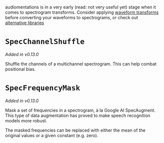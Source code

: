 audiomentations is in a very early (read: not very useful yet) stage when it comes to spectrogram transforms. Consider applying [waveform transforms](waveform_transforms.md) before converting your waveforms to spectrograms, or check out [alternative libraries](alternatives.md)  

# `SpecChannelShuffle`

_Added in v0.13.0_

Shuffle the channels of a multichannel spectrogram. This can help combat positional bias.

# `SpecFrequencyMask`

_Added in v0.13.0_

Mask a set of frequencies in a spectrogram, à la Google AI SpecAugment. This type of data
augmentation has proved to make speech recognition models more robust.

The masked frequencies can be replaced with either the mean of the original values or a
given constant (e.g. zero).
